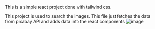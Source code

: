 This is a simple react project done with tailwind css.

This project is used to search the images. This file just fetches the data from pixabay API and adds data into the react components
![image](https://github.com/praneethNellutla/imagegalary/assets/116669539/66c2d986-67c1-4422-963e-f2674e736100)


